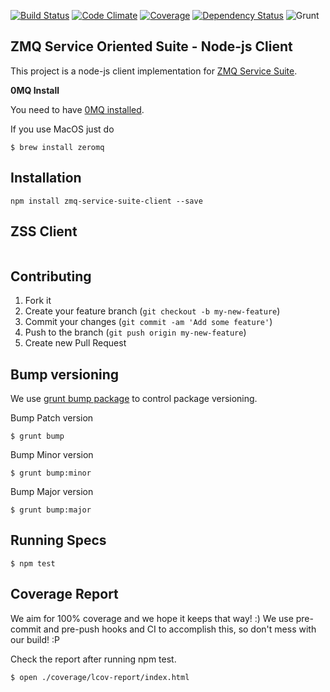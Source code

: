 [![Build Status](https://travis-ci.org/pjanuario/zmq-service-suite-client-js.svg?branch=master)](https://travis-ci.org/pjanuario/zmq-service-suite-client-js)
[![Code Climate](https://codeclimate.com/github/pjanuario/zmq-service-suite-client-js.png)](https://codeclimate.com/github/pjanuario/zmq-service-suite-client-js)
[![Coverage](https://codeclimate.com/github/pjanuario/zmq-service-suite-client-js/coverage.png)](https://codeclimate.com/github/pjanuario/zmq-service-suite-client-js)
[![Dependency Status](https://gemnasium.com/pjanuario/zmq-service-suite-client-js.svg)](https://gemnasium.com/pjanuario/zmq-service-suite-client-js)
![Grunt](https://cdn.gruntjs.com/builtwith.png)

## ZMQ Service Oriented Suite - Node-js Client

This project is a node-js client implementation for [ZMQ Service Suite](http://pjanuario.github.io/zmq-service-suite-specs/).

**0MQ Install**

You need to have [0MQ installed](http://zeromq.org/area:download).

If you use MacOS just do

    $ brew install zeromq

## Installation

    npm install zmq-service-suite-client --save

## ZSS Client

```javascript


```

## Contributing

1. Fork it
2. Create your feature branch (`git checkout -b my-new-feature`)
3. Commit your changes (`git commit -am 'Add some feature'`)
4. Push to the branch (`git push origin my-new-feature`)
5. Create new Pull Request

## Bump versioning

We use [grunt bump package](https://www.npmjs.org/package/grunt-bump) to control package versioning.

Bump Patch version

    $ grunt bump

Bump Minor version

    $ grunt bump:minor

Bump Major version

    $ grunt bump:major

## Running Specs

    $ npm test

## Coverage Report

We aim for 100% coverage and we hope it keeps that way! :)
We use pre-commit and pre-push hooks and CI to accomplish this, so don't mess with our build! :P

Check the report after running npm test.

    $ open ./coverage/lcov-report/index.html
